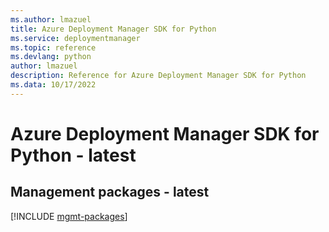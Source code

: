 ```yaml
---
ms.author: lmazuel
title: Azure Deployment Manager SDK for Python
ms.service: deploymentmanager
ms.topic: reference
ms.devlang: python
author: lmazuel
description: Reference for Azure Deployment Manager SDK for Python
ms.data: 10/17/2022
---
```

# Azure Deployment Manager SDK for Python - latest

## Management packages - latest
[!INCLUDE [mgmt-packages](deployment-manager-mgmt-index.md)]
